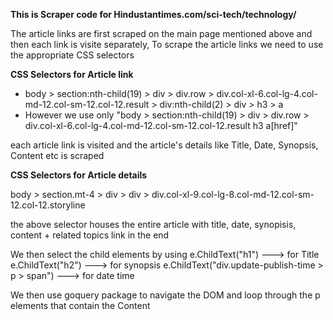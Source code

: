 **This is Scraper code for Hindustantimes.com/sci-tech/technology/**

The article links are first scraped on the main page mentioned above and then each link is visite separately, 
To scrape the article links we need to use the appropriate CSS selectors

**CSS Selectors for Article link**

   -  body > section:nth-child(19) > div > div.row > div.col-xl-6.col-lg-4.col-md-12.col-sm-12.col-12.result > div:nth-child(2) > div > h3 > a
   -  However we use only "body > section:nth-child(19) > div > div.row > div.col-xl-6.col-lg-4.col-md-12.col-sm-12.col-12.result  h3  a[href]"


each article link is visited and the article's details like Title, Date, Synopsis, Content etc is scraped

**CSS Selectors for Article details**

body > section.mt-4 > div > div > div.col-xl-9.col-lg-8.col-md-12.col-sm-12.col-12.storyline 

 the above selector houses the entire article with title, date, synopisis, content + related topics link in the end 

We then select the child elements by using e.ChildText("h1") ---> for Title
                                           e.ChildText("h2") ---> for synopsis
                                           e.ChildText("div.update-publish-time > p > span") ---> for date time

We then use goquery package to navigate the DOM and loop through the p elements that contain the Content

